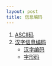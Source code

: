 ```yaml
---
layout: post
title: 信息编码
---
```

<ol>
<li><a href="https://baike.baidu.com/item/ASCII?fromModule=lemma_search-box" target="_blank">ASCII码</a></li>
<li><a href="https://baike.baidu.com/item/汉字信息编码/8366833" target="_blank">汉字信息编码</a>
    <ul>
      <li><a href="https://baike.baidu.com/item/%E6%B1%89%E5%AD%97%E7%BC%96%E7%A0%81/7123465?fr=aladdin" target="_blank">汉字编码</a></li>
      <li><a href="https://baike.baidu.com/item/%E5%AD%97%E5%BD%A2%E7%A0%81/9194727" target="_blank">字形码</a></li>
    </ul>
</li>
</ol>
